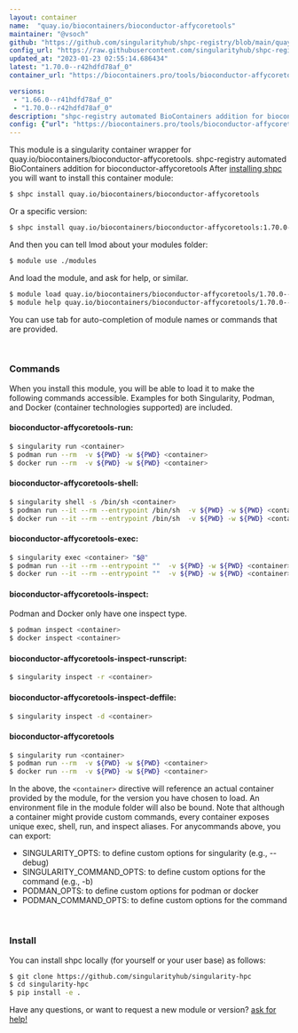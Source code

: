 ```yaml
---
layout: container
name:  "quay.io/biocontainers/bioconductor-affycoretools"
maintainer: "@vsoch"
github: "https://github.com/singularityhub/shpc-registry/blob/main/quay.io/biocontainers/bioconductor-affycoretools/container.yaml"
config_url: "https://raw.githubusercontent.com/singularityhub/shpc-registry/main/quay.io/biocontainers/bioconductor-affycoretools/container.yaml"
updated_at: "2023-01-23 02:55:14.686434"
latest: "1.70.0--r42hdfd78af_0"
container_url: "https://biocontainers.pro/tools/bioconductor-affycoretools"

versions:
 - "1.66.0--r41hdfd78af_0"
 - "1.70.0--r42hdfd78af_0"
description: "shpc-registry automated BioContainers addition for bioconductor-affycoretools"
config: {"url": "https://biocontainers.pro/tools/bioconductor-affycoretools", "maintainer": "@vsoch", "description": "shpc-registry automated BioContainers addition for bioconductor-affycoretools", "latest": {"1.70.0--r42hdfd78af_0": "sha256:a7c4e04b920bf59556c25b41440dc10948c4c5de7d53c92b1ae42b5e84f59003"}, "tags": {"1.66.0--r41hdfd78af_0": "sha256:52a251ae058f236be6c33d0e6a1b2c638820e24e344bfd895d42b1d1d55a0554", "1.70.0--r42hdfd78af_0": "sha256:a7c4e04b920bf59556c25b41440dc10948c4c5de7d53c92b1ae42b5e84f59003"}, "docker": "quay.io/biocontainers/bioconductor-affycoretools"}
---
```


This module is a singularity container wrapper for quay.io/biocontainers/bioconductor-affycoretools.
shpc-registry automated BioContainers addition for bioconductor-affycoretools
After [installing shpc](#install) you will want to install this container module:


```bash
$ shpc install quay.io/biocontainers/bioconductor-affycoretools
```

Or a specific version:

```bash
$ shpc install quay.io/biocontainers/bioconductor-affycoretools:1.70.0--r42hdfd78af_0
```

And then you can tell lmod about your modules folder:

```bash
$ module use ./modules
```

And load the module, and ask for help, or similar.

```bash
$ module load quay.io/biocontainers/bioconductor-affycoretools/1.70.0--r42hdfd78af_0
$ module help quay.io/biocontainers/bioconductor-affycoretools/1.70.0--r42hdfd78af_0
```

You can use tab for auto-completion of module names or commands that are provided.

<br>

### Commands

When you install this module, you will be able to load it to make the following commands accessible.
Examples for both Singularity, Podman, and Docker (container technologies supported) are included.

#### bioconductor-affycoretools-run:

```bash
$ singularity run <container>
$ podman run --rm  -v ${PWD} -w ${PWD} <container>
$ docker run --rm  -v ${PWD} -w ${PWD} <container>
```

#### bioconductor-affycoretools-shell:

```bash
$ singularity shell -s /bin/sh <container>
$ podman run --it --rm --entrypoint /bin/sh  -v ${PWD} -w ${PWD} <container>
$ docker run --it --rm --entrypoint /bin/sh  -v ${PWD} -w ${PWD} <container>
```

#### bioconductor-affycoretools-exec:

```bash
$ singularity exec <container> "$@"
$ podman run --it --rm --entrypoint ""  -v ${PWD} -w ${PWD} <container> "$@"
$ docker run --it --rm --entrypoint ""  -v ${PWD} -w ${PWD} <container> "$@"
```

#### bioconductor-affycoretools-inspect:

Podman and Docker only have one inspect type.

```bash
$ podman inspect <container>
$ docker inspect <container>
```

#### bioconductor-affycoretools-inspect-runscript:

```bash
$ singularity inspect -r <container>
```

#### bioconductor-affycoretools-inspect-deffile:

```bash
$ singularity inspect -d <container>
```



#### bioconductor-affycoretools

```bash
$ singularity run <container>
$ podman run --rm  -v ${PWD} -w ${PWD} <container>
$ docker run --rm  -v ${PWD} -w ${PWD} <container>
```


In the above, the `<container>` directive will reference an actual container provided
by the module, for the version you have chosen to load. An environment file in the
module folder will also be bound. Note that although a container
might provide custom commands, every container exposes unique exec, shell, run, and
inspect aliases. For anycommands above, you can export:

 - SINGULARITY_OPTS: to define custom options for singularity (e.g., --debug)
 - SINGULARITY_COMMAND_OPTS: to define custom options for the command (e.g., -b)
 - PODMAN_OPTS: to define custom options for podman or docker
 - PODMAN_COMMAND_OPTS: to define custom options for the command

<br>

### Install

You can install shpc locally (for yourself or your user base) as follows:

```bash
$ git clone https://github.com/singularityhub/singularity-hpc
$ cd singularity-hpc
$ pip install -e .
```

Have any questions, or want to request a new module or version? [ask for help!](https://github.com/singularityhub/singularity-hpc/issues)